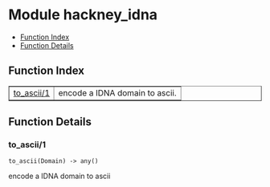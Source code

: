 

# Module hackney_idna #
* [Function Index](#index)
* [Function Details](#functions)

<a name="index"></a>

## Function Index ##


<table width="100%" border="1" cellspacing="0" cellpadding="2" summary="function index"><tr><td valign="top"><a href="#to_ascii-1">to_ascii/1</a></td><td>encode a IDNA domain to ascii.</td></tr></table>


<a name="functions"></a>

## Function Details ##

<a name="to_ascii-1"></a>

### to_ascii/1 ###

`to_ascii(Domain) -> any()`

encode a IDNA domain to ascii

